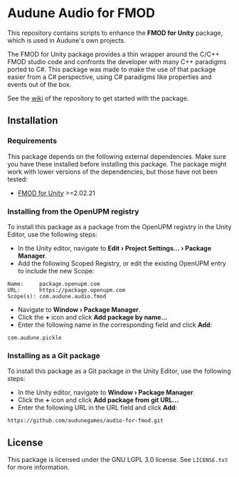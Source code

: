 # Audune Audio for FMOD

This repository contains scripts to enhance the **FMOD for Unity** package, which is used in Audune's own projects.

The FMOD for Unity package provides a thin wrapper around the C/C++ FMOD studio code and confronts the developer with many C++ paradigms ported to C#. This package was made to make the use of that package easier from a C# perspective, using C# paradigms like properties and events out of the box.

See the [wiki](https://github.com/audunegames/unity-audio-for-fmod/wiki) of the repository to get started with the package.

## Installation

### Requirements

This package depends on the following external dependencies. Make sure you have these installed before installing this package. The package might work with lower versions of the dependencies, but those have not been tested:

* [FMOD for Unity](https://fmod.com/download#fmodforunity) >=2.02.21

### Installing from the OpenUPM registry

To install this package as a package from the OpenUPM registry in the Unity Editor, use the following steps:

* In the Unity editor, navigate to **Edit › Project Settings... › Package Manager**.
* Add the following Scoped Registry, or edit the existing OpenUPM entry to include the new Scope:

```
Name:     package.openupm.com
URL:      https://package.openupm.com
Scope(s): com.audune.audio.fmod
```

* Navigate to **Window › Package Manager**.
* Click the **+** icon and click **Add package by name...**
* Enter the following name in the corresponding field and click **Add**:

```
com.audune.pickle
```

### Installing as a Git package

To install this package as a Git package in the Unity Editor, use the following steps:

* In the Unity editor, navigate to **Window › Package Manager**.
* Click the **+** icon and click **Add package from git URL...**
* Enter the following URL in the URL field and click **Add**:

```
https://github.com/audunegames/audio-for-fmod.git
```

## License

This package is licensed under the GNU LGPL 3.0 license. See `LICENSE.txt` for more information.
